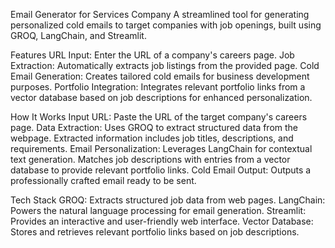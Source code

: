 

Email Generator for Services Company
A streamlined tool for generating personalized cold emails to target companies with job openings, built using GROQ, LangChain, and Streamlit.

Features
URL Input: Enter the URL of a company's careers page.
Job Extraction: Automatically extracts job listings from the provided page.
Cold Email Generation: Creates tailored cold emails for business development purposes.
Portfolio Integration: Integrates relevant portfolio links from a vector database based on job descriptions for enhanced personalization.

How It Works
Input URL: Paste the URL of the target company's careers page.
Data Extraction:
Uses GROQ to extract structured data from the webpage.
Extracted information includes job titles, descriptions, and requirements.
Email Personalization:
Leverages LangChain for contextual text generation.
Matches job descriptions with entries from a vector database to provide relevant portfolio links.
Cold Email Output:
Outputs a professionally crafted email ready to be sent.

Tech Stack
GROQ: Extracts structured job data from web pages.
LangChain: Powers the natural language processing for email generation.
Streamlit: Provides an interactive and user-friendly web interface.
Vector Database: Stores and retrieves relevant portfolio links based on job descriptions.

